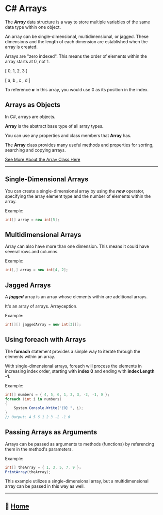 # C\# Arrays

The ***Array*** data structure is a way to store multiple variables of the same data type within one object.

An array can be single-dimensional, multidimensional, or jagged. These dimensions and the length of each dimension are established when the array is created.

Arrays are "zero indexed". This means the order of elements within the array starts at 0, not 1.

[ 0, 1, 2, 3 ]

[ a, b , c , d ]

To reference ***a*** in this array, you would use 0 as its position in the index.

## Arrays as Objects

In C\#, arrays are objects.

**Array** is the abstract base type of all array types.

You can use any properties and class members that **Array** has.

The **Array** class provides many useful methods and properties for sorting, searching and copying arrays.

[See More About the Array Class Here](https://docs.microsoft.com/en-us/dotnet/api/system.array?view=net-5.0)

_____

## Single-Dimensional Arrays

You can create a single-dimensional array by using the ***new*** operator, specifying the array element type and the number of elements within the array.

Example:

``` C#
int[] array = new int[5];
```

## Multidimensional Arrays

Array can also have more than one dimension. This means it could have several rows and columns.

Example:

``` C#
int[,] array = new int[4, 2];
```

## Jagged Arrays

A ***jagged*** array is an array whose elements within are additional arrays.

It's an array of arrays. Arrayception.

Example:

``` C#
int[][] jaggedArray = new int[3][];
```

## Using foreach with Arrays

The **foreach** statement provides a simple way to iterate through the elements within an array.

With single-dimensional arrays, foreach will process the elements in increasing index order, starting with **index 0** and ending with **index Length -1**.

Example:

``` C#
int[] numbers = { 4, 5, 6, 1, 2, 3, -2, -1, 0 };
foreach (int i in numbers)
{
    System.Console.Write("{0} ", i);
}
// Output: 4 5 6 1 2 3 -2 -1 0
```

## Passing Arrays as Arguments

Arrays can be passed as arguments to methods (functions) by referencing them in the method's parameters.

Example:

```C#
int[] theArray = { 1, 3, 5, 7, 9 };
PrintArray(theArray);
```

This example utilizes a single-dimensional array, but a multidimensional array can be passed in this way as well.

_____

## 🏡 [**Home**](https://mistidinzy.github.io/ReadingNotes/)